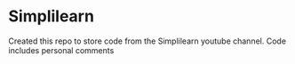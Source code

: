 # Simplilearn
Created this repo to store code from the Simplilearn youtube channel. 
Code includes personal comments 

